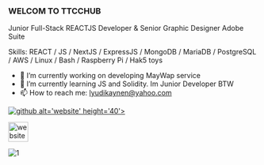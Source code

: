 ###  WELCOM TO TTCCHUB


Junior Full-Stack REACTJS Developer & Senior Graphic Designer Adobe Suite

Skills: REACT / JS / NextJS  / ExpressJS / MongoDB / MariaDB / PostgreSQL / AWS  / Linux  / Bash / Raspberry Pi / Hak5 toys 

- 🔭 I’m currently working on developing MayWap service 
- 🌱 I’m currently learning JS and Solidity. Im Junior Developer BTW  
- 📫 How to reach me: lyudikaynen@yahoo.com 



[![github](/images/icon.png) alt='website' height='40'>](https://theytheycallcall.tumblr.com/)  

[<img src='/images/icon.png' alt='website' height='40'>](https://theytheycallcall.tumblr.com/)  

![1](https://user-images.githubusercontent.com/79540594/214652998-066f2341-5b57-46b4-ad52-4c810717510a.jpg)
